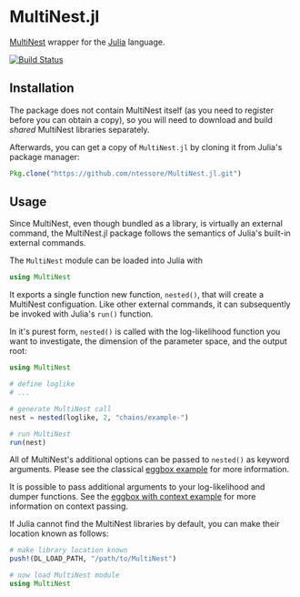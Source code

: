 MultiNest.jl
============

[MultiNest](http://ccpforge.cse.rl.ac.uk/gf/project/multinest/) wrapper for the
[Julia](http://julialang.org) language.

[![Build Status](https://travis-ci.org/ntessore/MultiNest.jl.svg)](https://travis-ci.org/ntessore/MultiNest.jl)

Installation
------------

The package does not contain MultiNest itself (as you need to register before
you can obtain a copy), so you will need to download and build *shared* 
MultiNest libraries separately.

Afterwards, you can get a copy of `MultiNest.jl` by cloning it from Julia's
package manager:

```julia
Pkg.clone("https://github.com/ntessore/MultiNest.jl.git")
```

Usage
-----

Since MultiNest, even though bundled as a library, is virtually an external
command, the MultiNest.jl package follows the semantics of Julia's built-in
external commands.

The `MultiNest` module can be loaded into Julia with

```julia
using MultiNest
```

It exports a single function new function, `nested()`, that will create a
MultiNest configuation. Like other external commands, it can subsequently be
invoked with Julia's `run()` function.

In it's purest form, `nested()` is called with the log-likelihood function you
want to investigate, the dimension of the parameter space, and the output root:

```julia
using MultiNest

# define loglike
# ...

# generate MultiNest call
nest = nested(loglike, 2, "chains/example-")

# run MultiNest
run(nest)
```

All of MultiNest's additional options can be passed to `nested()` as keyword
arguments. Please see the classical [eggbox example](examples/eggbox.jl) for
more information.

It is possible to pass additional arguments to your log-likelihood and dumper
functions. See the [eggbox with context example](examples/eggbox_context.jl)
for more information on context passing.

If Julia cannot find the MultiNest libraries by default, you can make their
location known as follows:

```julia
# make library location known
push!(DL_LOAD_PATH, "/path/to/MultiNest")

# now load MultiNest module
using MultiNest
```
